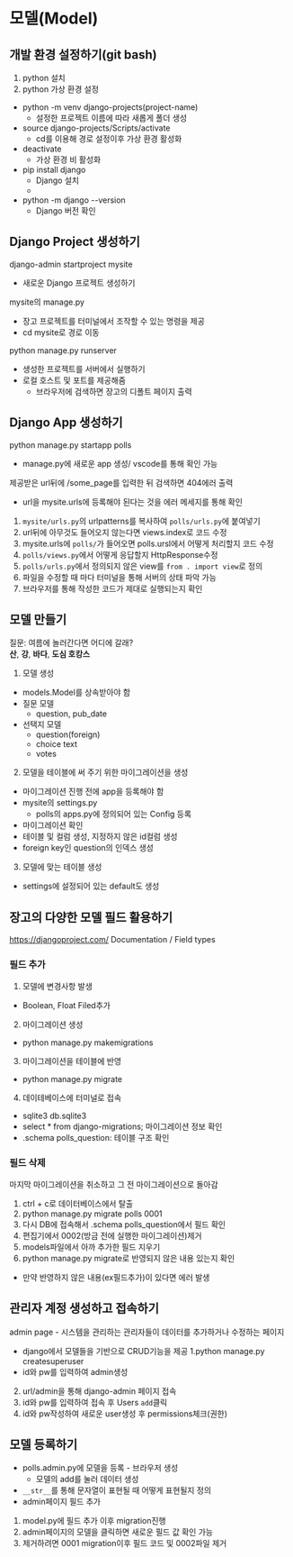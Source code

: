 # 모델(Model)
## 개발 환경 설정하기(git bash)
1. python 설치
2. python 가상 환경 설정
- python -m venv django-projects(project-name) 
    + 설정한 프로젝트 이름에 따라 새롭게 폴더 생성
- source django-projects/Scripts/activate
    + cd를 이용해 경로 설정이후 가상 환경 활성화
- deactivate
    + 가상 환경 비 활성화
- pip install django
    + Django 설치
    + 
- python -m django --version
    + Django 버전 확인

## Django Project 생성하기
django-admin startproject mysite
- 새로운 Django 프로젝트 생성하기<br>

mysite의 manage.py
- 장고 프로젝트를 터미널에서 조작할 수 있는 명령을 제공
- cd mysite로 경로 이동

python manage.py runserver
- 생성한 프로젝트를 서버에서 실행하기<br>
- 로컬 호스트 및 포트를 제공해줌
    + 브라우저에 검색하면 장고의 디폴트 페이지 출력

## Django App 생성하기
python manage.py startapp polls
- manage.py에 새로운 app 생성/ vscode를 통해 확인 가능

제공받은 url뒤에 /some_page를 입력한 뒤 검색하면 404에러 출력
- url을 mysite.urls에 등록해야 된다는 것을 에러 메세지를 통해 확인
1. `mysite/urls.py`의 urlpatterns를 복사하여 `polls/urls.py`에 붙여넣기
2. url뒤에 아무것도 들어오지 않는다면 views.index로 코드 수정
3. mysite.urls에 `polls/`가 들어오면 polls.ursl에서 어떻게 처리할지 코드 수정
4. `polls/views.py`에서 어떻게 응답할지 HttpResponse수정 
5. `polls/urls.py`에서 정의되지 않은 view를 `from . import view`로 정의
6. 파일을 수정할 때 마다 터미널을 통해 서버의 상태 파악 가능
7. 브라우저를 통해 작성한 코드가 제대로 실행되는지 확인 

## 모델 만들기
질문: 여름에 놀러간다면 어디에 갈래?<br>
**산**, **강**, **바다**, **도심 호캉스**

1. 모델 생성
- models.Model를 상속받아야 함
- 질문 모델
    + question, pub_date
- 선택지 모델
    + question(foreign)
    + choice text
    + votes

2. 모델을 테이블에 써 주기 위한 마이그레이션을 생성
- 마이그레이션 진행 전에 app을 등록해야 함
- mysite의 settings.py
    + polls의 apps.py에 정의되어 있는 Config 등록
- 마이그레이션 확인 
- 테이블 및 컬럼 생성, 지정하지 않은 id컬럼 생성
- foreign key인 question의 인덱스 생성

3. 모델에 맞는 테이블 생성
- settings에 설정되어 있는 default도 생성

## 장고의 다양한 모델 필드 활용하기
https://djangoproject.com/ Documentation / Field types 

### 필드 추가
1. 모델에 변경사항 발생
- Boolean, Float Filed추가
2. 마이그레이션 생성
- python manage.py makemigrations
3. 마이그레이션을 테이블에 반영
- python manage.py migrate
4. 데이테베이스에 터미널로 접속
- sqlite3 db.sqlite3
- select * from django-migrations; 마이그레이션 정보 확인
- .schema polls_question: 테이블 구조 확인

### 필드 삭제
마지막 마이그레이션을 취소하고 그 전 마이그레이션으로 돌아감
1. ctrl + c로 데이터베이스에서 탈출
2. python manage.py migrate polls 0001
3. 다시 DB에 접속해서 .schema polls_question에서 필드 확인
4. 편집기에서 0002(방금 전에 실행한 마이그레이션)제거
5. models파일에서 아까 추가한 필드 지우기
6. python manage.py migrate로 반영되지 않은 내용 있는지 확인
- 만약 반영하지 않은 내용(ex필드추가)이 있다면 에러 발생

## 관리자 계정 생성하고 접속하기
admin page - 시스템을 관리하는 관리자들이 데이터를 추가하거나 수정하는 페이지
- django에서 모델들을 기반으로 CRUD기능을 제공
1.python manage.py createsuperuser
- id와 pw를 입력하여 admin생성
2. url/admin을 통해 django-admin 페이지 접속
3. id와 pw를 입력하여 접속 후 Users `add`클릭
4. id와 pw작성하여 새로운 user생성 후 permissions체크(권한)

## 모델 등록하기
- polls.admin.py에 모델을 등록 - 브라우저 생성
    + 모델의 add를 눌러 데이터 생성
- `__str__`를 통해 문자열이 표현될 때 어떻게 표현될지 정의
- admin페이지 필드 추가
1. model.py에 필드 추가 이후 migration진행
2. admin페이지의 모델을 클릭하면 새로운 필드 값 확인 가능
3. 제거하려면 0001 migration이후 필드 코드 및 0002파일 제거


